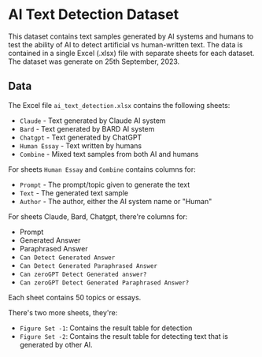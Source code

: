 # AI Text Detection Dataset

This dataset contains text samples generated by AI systems and humans to test the ability of AI to detect artificial vs human-written text. The data is contained in a single Excel (.xlsx) file with separate sheets for each dataset. The dataset was generate on 25th September, 2023.

## Data 

The Excel file `ai_text_detection.xlsx` contains the following sheets:

- `Claude` - Text generated by Claude AI system
- `Bard` - Text generated by BARD AI system
- `Chatgpt` - Text generated by ChatGPT  
- `Human Essay` - Text written by humans
- `Combine` - Mixed text samples from both AI and humans

For sheets `Human Essay` and `Combine` contains columns for:

- `Prompt` - The prompt/topic given to generate the text
- `Text` - The generated text sample  
- `Author` - The author, either the AI system name or "Human"

For sheets Claude, Bard, Chatgpt, there're columns for:
- Prompt
- Generated Answer
- Paraphrased Answer
- `Can Detect Generated Answer`
- `Can Detect Generated Paraphrased Answer`
- `Can zeroGPT Detect Generated answer?`
- `Can zeroGPT Detect Generated Paraphrased Answer?`

Each sheet contains 50 topics or essays.

There's two more sheets, they're:

- `Figure Set -1`: Contains the result table for detection
- `Figure Set -2`: Contains the result table for detecting text that is generated by other AI.
